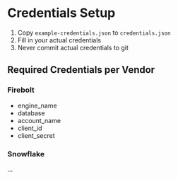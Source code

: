 # Credentials Setup

1. Copy `example-credentials.json` to `credentials.json`
2. Fill in your actual credentials
3. Never commit actual credentials to git

## Required Credentials per Vendor

### Firebolt
- engine_name
- database
- account_name
- client_id
- client_secret

### Snowflake
...